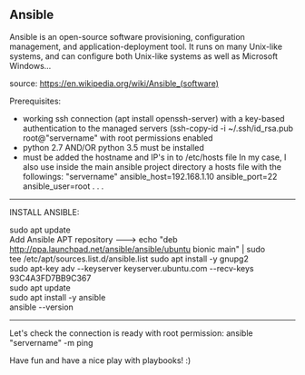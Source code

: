 Ansible
------------------------------------------------------------------------
Ansible is an open-source software provisioning, configuration management, and application-deployment tool. It runs on many
Unix-like systems, and can configure both Unix-like systems as well as Microsoft Windows...

source: https://en.wikipedia.org/wiki/Ansible_(software)

Prerequisites:

  - working ssh connection (apt install openssh-server)
    with a key-based authentication to the managed servers \(ssh-copy-id -i ~/.ssh/id_rsa.pub root@"servername"
    with root permissions enabled
  - python 2.7 AND/OR python 3.5 must be installed
  - must be added the hostname and IP's in to /etc/hosts file
    In my case, I also use inside the main ansible project directory a hosts file with the followings:
    "servername" ansible_host=192.168.1.10 ansible_port=22 ansible_user=root
    .
    .
    .
------------------------------------------------------------------------
INSTALL ANSIBLE:

sudo apt update\
  Add Ansible APT repository ---> echo "deb http://ppa.launchpad.net/ansible/ansible/ubuntu bionic main" | sudo \
                                  tee /etc/apt/sources.list.d/ansible.list
sudo apt install -y gnupg2\
sudo apt-key adv --keyserver keyserver.ubuntu.com --recv-keys 93C4A3FD7BB9C367\
sudo apt update\
sudo apt install -y ansible\
ansible --version

------------------------------------------------------------------------
Let's check the connection is ready with root permission:
ansible "servername" -m ping

Have fun and have a nice play with playbooks! :)
